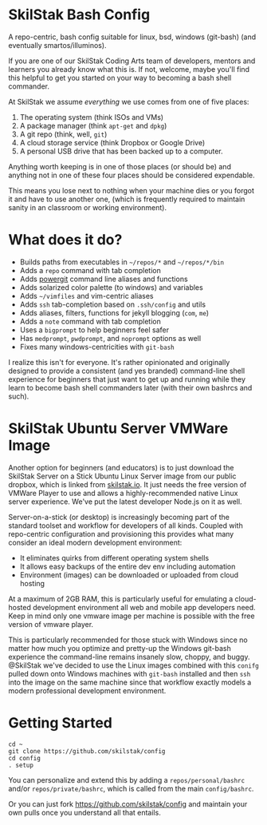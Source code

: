 SkilStak Bash Config
====================

A repo-centric, bash config suitable for linux, bsd, windows
(git-bash) (and eventually smartos/illuminos).

If you are one of our SkilStak Coding Arts team of developers, mentors and
learners you already know what this is. If not, welcome, maybe you'll find
this helpful to get you started on your way to becoming a bash shell
commander.

At SkilStak we assume *everything* we use comes from one of five places:

1. The operating system (think ISOs and VMs)
2. A package manager (think `apt-get` and `dpkg`)
3. A git repo (think, well, `git`)
4. A cloud storage service (think Dropbox or Google Drive)
5. A personal USB drive that has been backed up to a computer.

Anything worth keeping is in one of those places (or should be) and
anything not in one of these four places should be considered
expendable.

This means you lose next to nothing when your machine dies or you forgot
it and have to use another one, (which is frequently required to maintain
sanity in an classroom or working environment).

What does it do?
================

* Builds paths from executables in `~/repos/*` and `~/repos/*/bin`
* Adds a `repo` command with tab completion
* Adds [powergit][] command line aliases and functions
* Adds solarized color palette (to windows) and variables
* Adds `~/vimfiles` and vim-centric aliases
* Adds `ssh` tab-completion based on `.ssh/config` and utils 
* Adds aliases, filters, functions for jekyll blogging (`com`, `me`)
* Adds a `note` command with tab completion
* Uses a `bigprompt` to help beginners feel safer
* Has `medprompt`, `pwdprompt`, and `noprompt` options as well
* Fixes many windows-centricities with `git-bash`

I realize this isn't for everyone. It's rather opinionated and originally
designed to provide a consistent (and yes branded) command-line shell
experience for beginners that just want to get up and running while they
learn to become bash shell commanders later (with their own bashrcs
and such).

SkilStak Ubuntu Server VMWare Image
===================================

Another option for beginners (and educators) is to just download the
SkilStak Server on a Stick Ubuntu Linux Server image from our public
dropbox, which is linked from [skilstak.io][]. It just needs the free
version of VMWare Player to use and allows a highly-recommended native
Linux server experience. We've put the latest developer Node.js on it as
well.

Server-on-a-stick (or desktop) is increasingly becoming part of the
standard toolset and workflow for developers of all kinds. Coupled
with repo-centric configuration and provisioning this provides what
many consider an ideal modern development environment:

* It eliminates quirks from different operating system shells
* It allows easy backups of the entire dev env including automation
* Environment (images) can be downloaded or uploaded from cloud hosting

At a maximum of 2GB RAM, this is particularly useful for emulating
a cloud-hosted development environment all web and mobile app
developers need. Keep in mind only one vmware image per machine is
possible with the free version of vmware player.

This is particularly recommended for those stuck with Windows since no
matter how much you optimize and pretty-up the Windows git-bash
experience the command-line remains insanely slow, choppy, and buggy.
@SkilStak we've decided to use the Linux images combined with this
`conifg` pulled down onto Windows machines with `git-bash` installed
and then `ssh` into the image on the same machine since that workflow
exactly models a modern professional development environment.

Getting Started
===============

  ```
  cd ~
  git clone https://github.com/skilstak/config
  cd config
  . setup

  ```

You can personalize and extend this by adding a `repos/personal/bashrc`
and/or `repos/private/bashrc`, which is called from the main
`config/bashrc`.

Or you can just fork https://github.com/skilstak/config and maintain
your own pulls once you understand all that entails.

[powergit]: http://github.com/skilstak/powergit
[skilstak.io]: http://skilstak.io
